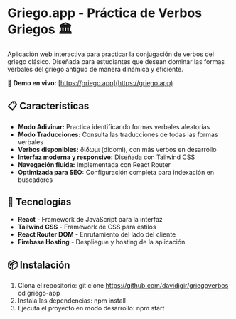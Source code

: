 # Griego.app - Práctica de Verbos Griegos 🏛️

Aplicación web interactiva para practicar la conjugación de verbos del griego clásico. Diseñada para estudiantes que desean dominar las formas verbales del griego antiguo de manera dinámica y eficiente.

🔗 **Demo en vivo:** [https://griego.app](https://griego.app)

## 📋 Características

- **Modo Adivinar:** Practica identificando formas verbales aleatorias
- **Modo Traducciones:** Consulta las traducciones de todas las formas verbales
- **Verbos disponibles:** δίδωμι (didomi), con más verbos en desarrollo
- **Interfaz moderna y responsive:** Diseñada con Tailwind CSS
- **Navegación fluida:** Implementada con React Router
- **Optimizada para SEO:** Configuración completa para indexación en buscadores

## 🚀 Tecnologías

- **React** - Framework de JavaScript para la interfaz
- **Tailwind CSS** - Framework de CSS para estilos
- **React Router DOM** - Enrutamiento del lado del cliente
- **Firebase Hosting** - Despliegue y hosting de la aplicación

## 📦 Instalación

1. Clona el repositorio:
git clone https://github.com/davidigir/griegoverbos
cd griego-app
2. Instala las dependencias:
npm install
3. Ejecuta el proyecto en modo desarrollo:
npm start
